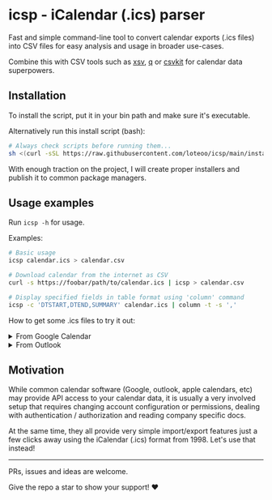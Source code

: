 # icsp - iCalendar (.ics) parser

Fast and simple command-line tool to convert calendar exports (.ics files) into CSV files for easy analysis and usage in broader use-cases.

Combine this with CSV tools such as [xsv](https://github.com/BurntSushi/xsv), [q](https://github.com/harelba/q) or [csvkit](https://github.com/wireservice/csvkit) for calendar data superpowers.

## Installation
To install the script, put it in your bin path and make sure it's executable.

Alternatively run this install script (bash):
```sh
# Always check scripts before running them...
sh <(curl -sSL https://raw.githubusercontent.com/loteoo/icsp/main/install)
```

With enough traction on the project, I will create proper installers and publish it to common package managers.

## Usage examples
Run `icsp -h` for usage.

Examples:

```sh
# Basic usage
icsp calendar.ics > calendar.csv

# Download calendar from the internet as CSV
curl -s https://foobar/path/to/calendar.ics | icsp > calendar.csv

# Display specified fields in table format using 'column' command
icsp -c 'DTSTART,DTEND,SUMMARY' calendar.ics | column -t -s ','
```

How to get some .ics files to try it out:

<details><summary>From Google Calendar</summary>

<img src="https://user-images.githubusercontent.com/14101189/227659925-cbc204bc-95e0-4bf6-be2e-686ed1fd815f.png" width="320" alt="Step 1" />

<img src="https://user-images.githubusercontent.com/14101189/227659927-93e7b7f7-0534-45f9-8e77-c0ef242dd567.png" width="720" alt="Step 2" />
</details>

<details><summary>From Outlook</summary>

<img src="https://user-images.githubusercontent.com/14101189/227634762-6229a640-654f-4b2a-8ab5-6acbf4ab7524.png" width="320" alt="Step 2" />

<img src="https://user-images.githubusercontent.com/14101189/227635163-3136bc60-656e-42e1-b0f9-87c67a6c85ac.png" width="720" alt="Step 2" />

<img src="https://user-images.githubusercontent.com/14101189/227633645-d9fa440e-5380-42c7-bf5d-72dc816f7021.png" width="280" alt="Step 3" />
</details>


## Motivation

While common calendar software (Google, outlook, apple calendars, etc) may provide API access to your calendar data, it is usually a very involved setup that requires changing account configuration or permissions, dealing with authentication / authorization and reading company specific docs.

At the same time, they all provide very simple import/export features just a few clicks away using the iCalendar (.ics) format from 1998. Let's use that instead!

---

PRs, issues and ideas are welcome.

Give the repo a star to show your support! ❤️ 
